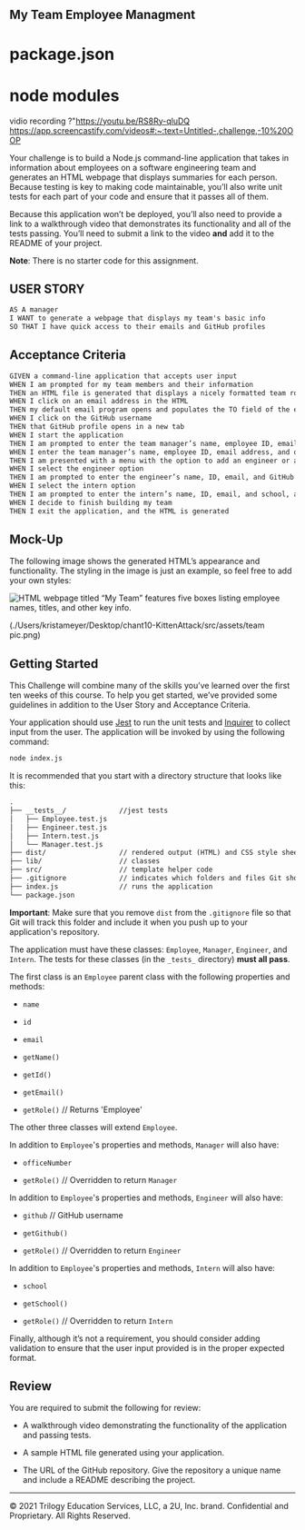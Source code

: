 ## My Team Employee Managment
# package.json
# node modules 

vidio recording ?"https://youtu.be/RS8Ry-qluDQ
https://app.screencastify.com/videos#:~:text=Untitled-,challenge,-10%20OOP


Your challenge is to build a Node.js command-line application that takes in information about employees on a software engineering team and generates an HTML webpage that displays summaries for each person. Because testing is key to making code maintainable, you’ll also write unit tests for each part of your code and ensure that it passes all of them.

Because this application won’t be deployed, you’ll also need to provide a link to a walkthrough video that demonstrates its functionality and all of the tests passing. You’ll need to submit a link to the video **and** add it to the README of your project.

**Note**: There is no starter code for this assignment.

## USER STORY


```md
AS A manager
I WANT to generate a webpage that displays my team's basic info
SO THAT I have quick access to their emails and GitHub profiles
```

## Acceptance Criteria

```md
GIVEN a command-line application that accepts user input
WHEN I am prompted for my team members and their information
THEN an HTML file is generated that displays a nicely formatted team roster based on user input
WHEN I click on an email address in the HTML
THEN my default email program opens and populates the TO field of the email with the address
WHEN I click on the GitHub username
THEN that GitHub profile opens in a new tab
WHEN I start the application
THEN I am prompted to enter the team manager’s name, employee ID, email address, and office number
WHEN I enter the team manager’s name, employee ID, email address, and office number
THEN I am presented with a menu with the option to add an engineer or an intern or to finish building my team
WHEN I select the engineer option
THEN I am prompted to enter the engineer’s name, ID, email, and GitHub username, and I am taken back to the menu
WHEN I select the intern option
THEN I am prompted to enter the intern’s name, ID, email, and school, and I am taken back to the menu
WHEN I decide to finish building my team
THEN I exit the application, and the HTML is generated
```

## Mock-Up

The following image shows the generated HTML’s appearance and functionality. The styling in the image is just an example, so feel free to add your own styles:

![HTML webpage titled “My Team” features five boxes listing employee names, titles, and other key info.](./Assets/10-object-oriented-programming-homework-demo.png)

(./Users/kristameyer/Desktop/chant10-KittenAttack/src/assets/team pic.png)
## Getting Started

This Challenge will combine many of the skills you’ve learned over the first ten weeks of this course. To help you get started, we’ve provided some guidelines in addition to the User Story and Acceptance Criteria.

Your application should use [Jest](https://www.npmjs.com/package/jest) to run the unit tests and [Inquirer](https://www.npmjs.com/package/inquirer) to collect input from the user. The application will be invoked by using the following command:

```bash
node index.js
```

It is recommended that you start with a directory structure that looks like this:

```md
.
├── __tests__/             //jest tests
│   ├── Employee.test.js
│   ├── Engineer.test.js
│   ├── Intern.test.js
│   └── Manager.test.js
├── dist/                  // rendered output (HTML) and CSS style sheet
├── lib/                   // classes
├── src/                   // template helper code
├── .gitignore             // indicates which folders and files Git should ignore
├── index.js               // runs the application
└── package.json
```






**Important**: Make sure that you remove `dist` from the `.gitignore` file so that Git will track this folder and include it when you push up to your application's repository.

The application must have these classes: `Employee`, `Manager`, `Engineer`, and `Intern`. The tests for these classes (in the `_tests_` directory) **must all pass**.

The first class is an `Employee` parent class with the following properties and methods:

* `name`

* `id`

* `email`

* `getName()`

* `getId()`

* `getEmail()`

* `getRole()`   // Returns 'Employee'

The other three classes will extend `Employee`.

In addition to `Employee`'s properties and methods, `Manager` will also have:

* `officeNumber`

* `getRole()`   // Overridden to return `Manager`

In addition to `Employee`'s properties and methods, `Engineer` will also have:

* `github`  // GitHub username

* `getGithub()`

* `getRole()`   // Overridden to return `Engineer`

In addition to `Employee`'s properties and methods, `Intern` will also have:

* `school`

* `getSchool()`

* `getRole()`   // Overridden to return `Intern`

Finally, although it’s not a requirement, you should consider adding validation to ensure that the user input provided is in the proper expected format.


## Review

You are required to submit the following for review:

* A walkthrough video demonstrating the functionality of the application and passing tests.

* A sample HTML file generated using your application.

* The URL of the GitHub repository. Give the repository a unique name and include a README describing the project.

- - -
© 2021 Trilogy Education Services, LLC, a 2U, Inc. brand. Confidential and Proprietary. All Rights Reserved.
